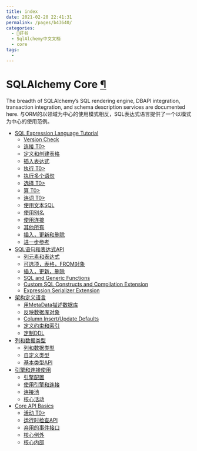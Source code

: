 ```yaml
---
title: index
date: 2021-02-20 22:41:31
permalink: /pages/b43640/
categories:
  - 📖好书
  - SqlAlchemy中文文档
  - core
tags:
  - 
---
```

SQLAlchemy Core [¶](#sqlalchemy-core "Permalink to this headline")
==================================================================

The breadth of SQLAlchemy’s SQL rendering engine, DBAPI integration,
transaction integration, and schema description services are documented
here.
与ORM的以领域为中心的使用模式相反，SQL表达式语言提供了一个以模式为中心的使用范例。

-   [SQL Expression Language Tutorial](tutorial.html)
    -   [Version Check](tutorial.html#version-check)
    -   [连接 T0\>](tutorial.html#connecting)
    -   [定义和创建表格](tutorial.html#define-and-create-tables)
    -   [插入表达式](tutorial.html#insert-expressions)
    -   [执行 T0\>](tutorial.html#executing)
    -   [执行多个语句](tutorial.html#executing-multiple-statements)
    -   [选择 T0\>](tutorial.html#selecting)
    -   [算 T0\>](tutorial.html#operators)
    -   [连词 T0\>](tutorial.html#conjunctions)
    -   [使用文本SQL](tutorial.html#using-textual-sql)
    -   [使用别名](tutorial.html#using-aliases)
    -   [使用连接](tutorial.html#using-joins)
    -   [其他所有](tutorial.html#everything-else)
    -   [插入，更新和删除](tutorial.html#inserts-updates-and-deletes)
    -   [进一步参考](tutorial.html#further-reference)
-   [SQL语句和表达式API](expression_api.html)
    -   [列元素和表达式](sqlelement.html)
    -   [可选项，表格，FROM对象](selectable.html)
    -   [插入，更新，删除](dml.html)
    -   [SQL and Generic Functions](functions.html)
    -   [Custom SQL Constructs and Compilation Extension](compiler.html)
    -   [Expression Serializer Extension](serializer.html)
-   [架构定义语言](schema.html)
    -   [用MetaData描述数据库](metadata.html)
    -   [反映数据库对象](reflection.html)
    -   [Column Insert/Update Defaults](defaults.html)
    -   [定义约束和索引](constraints.html)
    -   [定制DDL](ddl.html)
-   [列和数据类型](types.html)
    -   [列和数据类型](type_basics.html)
    -   [自定义类型](custom_types.html)
    -   [基本类型API](type_api.html)
-   [引擎和连接使用](engines_connections.html)
    -   [引擎配置](engines.html)
    -   [使用引擎和连接](connections.html)
    -   [连接池](pooling.html)
    -   [核心活动](events.html)
-   [Core API Basics](api_basics.html)
    -   [活动 T0\>](event.html)
    -   [运行时检查API](inspection.html)
    -   [弃用的事件接口](interfaces.html)
    -   [核心例外](exceptions.html)
    -   [核心内部](internals.html)


